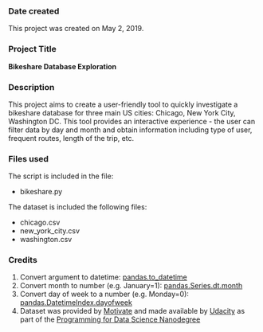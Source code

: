 ### Date created
This project was created on May 2, 2019\.

### Project Title
**Bikeshare Database Exploration**

### Description
This project aims to create a user\-friendly tool to quickly investigate a bikeshare database for three main US cities: Chicago, New York City, Washington DC\. This tool provides an interactive experience \- the user can filter data by day and month and obtain information including type of user, frequent routes, length of the trip, etc.

### Files used
The script is included in the file:
* bikeshare.py

The dataset is included the following files:
* chicago.csv
* new_york_city.csv
* washington.csv

### Credits
1. Convert argument to datetime:
[pandas.to_datetime](https://pandas.pydata.org/pandas-docs/stable/reference/api/pandas.to_datetime.html)
2. Convert month to number (e\.g\. January=1): [pandas.Series.dt.month](https://pandas.pydata.org/pandas-docs/stable/reference/api/pandas.Series.dt.month.html)
3. Convert day of week to a number (e\.g\. Monday=0): [pandas.DatetimeIndex.dayofweek](https://pandas.pydata.org/pandas-docs/stable/reference/api/pandas.DatetimeIndex.dayofweek.html)
4. Dataset was provided by [Motivate](https://www.motivateco.com/) and made available by [Udacity](https://www.udacity.com/) as part of the [Programming for Data Science Nanodegree](https://www.udacity.com/course/programming-for-data-science-nanodegree--nd104)
